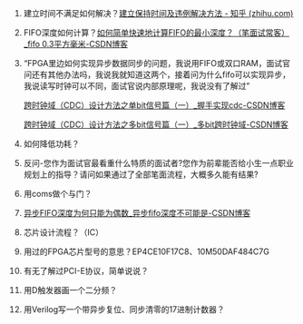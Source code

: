 1. 建立时间不满足如何解决？[建立保持时间及违例解决方法 - 知乎 (zhihu.com)](https://zhuanlan.zhihu.com/p/465850515)
2. FIFO深度如何计算？[如何简单快速地计算FIFO的最小深度？（笔面试常客）_fifo 0.3平方毫米-CSDN博客](https://blog.csdn.net/wuzhikaidetb/article/details/121659618?ops_request_misc=%7B%22request%5Fid%22%3A%22171348940116800178510345%22%2C%22scm%22%3A%2220140713.130102334.pc%5Fblog.%22%7D&request_id=171348940116800178510345&biz_id=0&utm_medium=distribute.pc_search_result.none-task-blog-2~blog~first_rank_ecpm_v1~rank_v31_ecpm-1-121659618-null-null.nonecase&utm_term=深度&spm=1018.2226.3001.4450)

3. “FPGA里边如何实现异步数据同步的问题，我说用FIFO或双口RAM，面试官问还有其他办法吗，我说我就知道这两个，接着问为什么fifo可以实现异步，我说读写时钟可以不同，面试官说内部原理呢，我说没有了解过”

   [跨时钟域（CDC）设计方法之单bit信号篇（一）_握手实现cdc-CSDN博客](https://blog.csdn.net/wuzhikaidetb/article/details/123465709?spm=1001.2014.3001.5501)

   [跨时钟域（CDC）设计方法之多bit信号篇（一）_多bit跨时钟域-CSDN博客](https://wuzhikai.blog.csdn.net/article/details/123653241)

4. 如何降低功耗？
5. 反问-您作为面试官最看重什么特质的面试者?您作为前辈能否给小生一点职业规划上的指导？请问如果通过了全部笔面流程，大概多久能有结果?
6. 用coms做个与门？

7. [异步FIFO深度为何只能为偶数_异步fifo深度不可能是-CSDN博客](https://blog.csdn.net/qq_43433724/article/details/137642935#:~:text=答案是可以的，按,FIFO的设计。)

8. 芯片设计流程？（IC）

9. 用过的FPGA芯片型号的意思？EP4CE10F17C8、10M50DAF484C7G

10. 有无了解过PCI-E协议，简单说说？

11. 用D触发器画一个二分频？
12. 用Verilog写一个带异步复位、同步清零的17进制计数器？